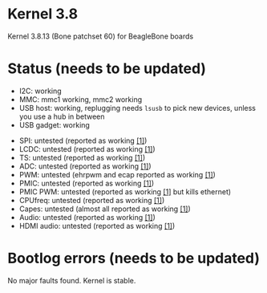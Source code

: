 Kernel 3.8
==========

Kernel 3.8.13 (Bone patchset 60) for BeagleBone boards

Status (needs to be updated)
============================

 * I2C: working
 * MMC: mmc1 working, mmc2 working
 * USB host: working, replugging needs ```lsusb``` to pick new devices, unless you use a hub in between
 * USB gadget: working

> 

 * SPI: untested (reported as working [\[1\]][1])
 * LCDC: untested (reported as working [\[1\]][1])
 * TS: untested (reported as working [\[1\]][1])
 * ADC: untested (reported as working [\[1\]][1])
 * PWM: untested (ehrpwm and ecap reported as working [\[1\]][1])
 * PMIC: untested (reported as working [\[1\]][1])
 * PMIC PWM: untested (reported as working [\[1\]][1] but kills ethernet)
 * CPUfreq: untested (reported as working [\[1\]][1])
 * Capes: untested (almost all reported as working [\[1\]][1])
 * Audio: untested (reported as working [\[1\]][1])
 * HDMI audio: untested (reported as working [\[1\]][1])
 
Bootlog errors (needs to be updated)
====================================

No major faults found. Kernel is stable.


[1]: http://github.com/beagleboard/kernel/tree/3.8     "Beagleboard.org Kernel - 3.8 - Github"
